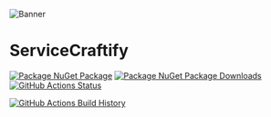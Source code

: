 ![Banner](Images/Banner.png)

# ServiceCraftify

[![Package NuGet Package](https://img.shields.io/nuget/v/ServiceCraftify.svg)](https://www.nuget.org/packages/ServiceCraftify/) [![Package NuGet Package Downloads](https://img.shields.io/nuget/dt/ServiceCraftify)](https://www.nuget.org/packages/ServiceCraftify) [![GitHub Actions Status](https://github.com/JeevanJames/ServiceCraftify/workflows/Build/badge.svg?branch=main)](https://github.com/JeevanJames/ServiceCraftify/actions)

[![GitHub Actions Build History](https://buildstats.info/github/chart/JeevanJames/ServiceCraftify?branch=main&includeBuildsFromPullRequest=false)](https://github.com/JeevanJames/ServiceCraftify/actions)
